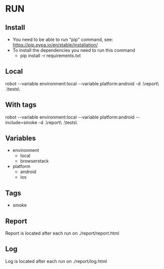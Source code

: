# RUN
## Install
* You need to be able to run "pip" command, see: https://pip.pypa.io/en/stable/installation/
* To install the dependencies you need to run this command
  * pip install -r requirements.txt

## Local
robot --variable environment:local --variable platform:android -d .\report\ .\tests\

## With tags
robot --variable environment:local --variable platform:android --include=smoke -d .\report\ .\tests\

## Variables
* environment
  * local
  * browserstack
* platform
  * android
  * ios

## Tags
* smoke

## Report
Report is located after each run on ./report/report.html

## Log
Log is located after each run on ./report/log.html